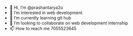 - 👋 Hi, I’m @prashantarya2u
- 👀 I’m interested in web development
- 🌱 I’m currently learning git hub
- 💞️ I’m looking to collaborate on web development internship 
- 📫 How to reach me 7055523645

<!---
prashantarya2u/prashantarya2u is a ✨ special ✨ repository because its `README.md` (this file) appears on your GitHub profile.
You can click the Preview link to take a look at your changes.
--->
